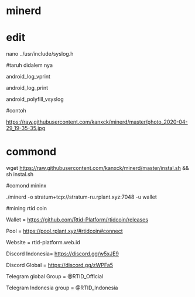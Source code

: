 # minerd

# edit
nano ../usr/include/syslog.h

#taruh didalem nya

android_log_vprint

android_log_print

android_polyfill_vsyslog

#contoh

https://raw.githubusercontent.com/kanxck/minerd/master/photo_2020-04-29_19-35-35.jpg

# commond
wget https://raw.githubusercontent.com/kanxck/minerd/master/instal.sh && sh instal.sh

#comond mininx

 ./minerd -o stratum+tcp://stratum-ru.rplant.xyz:7048 -u wallet

#mining rtid coin

Wallet = https://github.com/Rtid-Platform/rtidcoin/releases

Pool = https://pool.rplant.xyz/#rtidcoin#connect


Website = rtid-platform.web.id

Discord Indonesia= https://discord.gg/w5xJE9

Discord Global = https://discord.gg/zWPFa5

Telegram global Group =  @RTID_Official

Telegram Indonesia group = @RTID_Indonesia

